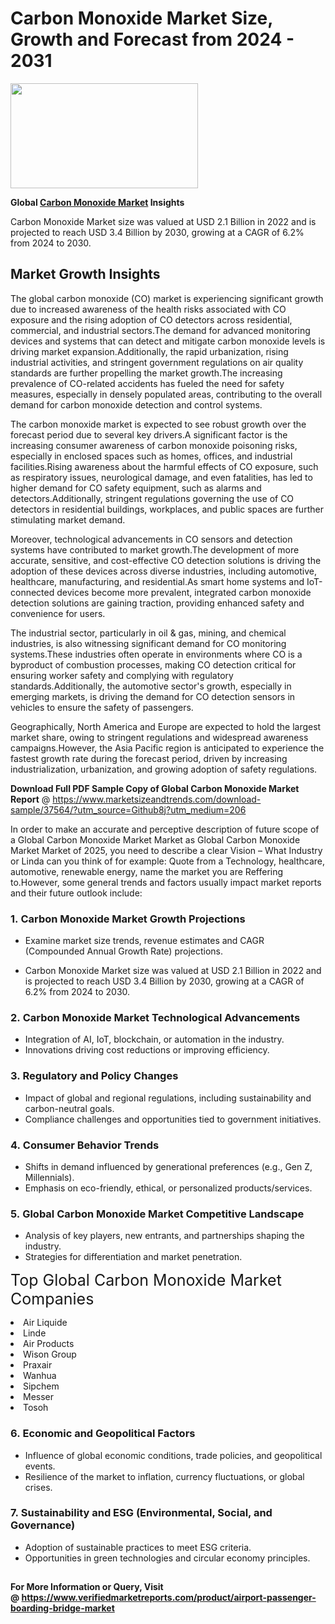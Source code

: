 <H1>Carbon Monoxide Market Size, Growth and Forecast from 2024 - 2031</H1><img class="aligncenter size-medium wp-image-584254" src="https://thirdeyenews.in/wp-content/uploads/2024/09/Global-Market-Research-300x168.jpeg" alt="" width="300" height="168" /><p><strong>Global&nbsp;<a href="https://www.marketsizeandtrends.com/download-sample/37564/?utm_source=Github8j?utm_medium=206">Carbon Monoxide Market</a> Insights</strong></p><p>Carbon Monoxide Market size was valued at USD 2.1 Billion in 2022 and is projected to reach USD 3.4 Billion by 2030, growing at a CAGR of 6.2% from 2024 to 2030.</p><p><h2>Market Growth Insights</h2> <p>The global carbon monoxide (CO) market is experiencing significant growth due to increased awareness of the health risks associated with CO exposure and the rising adoption of CO detectors across residential, commercial, and industrial sectors.The demand for advanced monitoring devices and systems that can detect and mitigate carbon monoxide levels is driving market expansion.Additionally, the rapid urbanization, rising industrial activities, and stringent government regulations on air quality standards are further propelling the market growth.The increasing prevalence of CO-related accidents has fueled the need for safety measures, especially in densely populated areas, contributing to the overall demand for carbon monoxide detection and control systems.</p> <p>The carbon monoxide market is expected to see robust growth over the forecast period due to several key drivers.A significant factor is the increasing consumer awareness of carbon monoxide poisoning risks, especially in enclosed spaces such as homes, offices, and industrial facilities.Rising awareness about the harmful effects of CO exposure, such as respiratory issues, neurological damage, and even fatalities, has led to higher demand for CO safety equipment, such as alarms and detectors.Additionally, stringent regulations governing the use of CO detectors in residential buildings, workplaces, and public spaces are further stimulating market demand.</p> <p>Moreover, technological advancements in CO sensors and detection systems have contributed to market growth.The development of more accurate, sensitive, and cost-effective CO detection solutions is driving the adoption of these devices across diverse industries, including automotive, healthcare, manufacturing, and residential.As smart home systems and IoT-connected devices become more prevalent, integrated carbon monoxide detection solutions are gaining traction, providing enhanced safety and convenience for users.</p> <p>The industrial sector, particularly in oil & gas, mining, and chemical industries, is also witnessing significant demand for CO monitoring systems.These industries often operate in environments where CO is a byproduct of combustion processes, making CO detection critical for ensuring worker safety and complying with regulatory standards.Additionally, the automotive sector's growth, especially in emerging markets, is driving the demand for CO detection sensors in vehicles to ensure the safety of passengers.</p> <p>Geographically, North America and Europe are expected to hold the largest market share, owing to stringent regulations and widespread awareness campaigns.However, the Asia Pacific region is anticipated to experience the fastest growth rate during the forecast period, driven by increasing industrialization, urbanization, and growing adoption of safety regulations.</p> <p><span class=""><strong>Download Full PDF Sample Copy of Global Carbon Monoxide Market Report</strong> @ <a href="https://www.marketsizeandtrends.com/download-sample/37564/?utm_source=Github8j?utm_medium=206" target="_blank">https://www.marketsizeandtrends.com/download-sample/37564/?utm_source=Github8j?utm_medium=206</a></span></p><p>In order to make an accurate and perceptive description of future scope of a Global&nbsp;Carbon Monoxide Market Market as Global&nbsp;Carbon Monoxide Market Market of 2025, you need to describe a clear Vision &ndash; What Industry or Linda can you think of for example: Quote from a Technology, healthcare, automotive, renewable energy, name the market you are Reffering to.However, some general trends and factors usually impact market reports and their future outlook include:</p><h3>1.&nbsp;<strong>Carbon Monoxide Market Growth Projections</strong></h3><ul><li>Examine market size trends, revenue estimates and CAGR (Compounded Annual Growth Rate) projections.</li><li><p>Carbon Monoxide Market size was valued at USD 2.1 Billion in 2022 and is projected to reach USD 3.4 Billion by 2030, growing at a CAGR of 6.2% from 2024 to 2030.</p></li></ul><h3>2.&nbsp;<strong>Carbon Monoxide Market Technological Advancements</strong></h3><ul><li>Integration of AI, IoT, blockchain, or automation in the industry.</li><li>Innovations driving cost reductions or improving efficiency.</li></ul><h3>3.&nbsp;<strong>Regulatory and Policy Changes</strong></h3><ul><li>Impact of global and regional regulations, including sustainability and carbon-neutral goals.</li><li>Compliance challenges and opportunities tied to government initiatives.</li></ul><h3>4.&nbsp;<strong>Consumer Behavior Trends</strong></h3><ul><li>Shifts in demand influenced by generational preferences (e.g., Gen Z, Millennials).</li><li>Emphasis on eco-friendly, ethical, or personalized products/services.</li></ul><h3>5.&nbsp;<strong>Global Carbon Monoxide Market Competitive Landscape</strong></h3><ul><li>Analysis of key players, new entrants, and partnerships shaping the industry.</li><li>Strategies for differentiation and market penetration.</li></ul><p data-pm-slice="1 1 []"><span style="color: inherit; font-family: inherit; font-size: 25px;">Top Global Carbon Monoxide Market Companies</span></p><div class="" data-test-id=""><p><li>Air Liquide</li><li> Linde</li><li> Air Products</li><li> Wison Group</li><li> Praxair</li><li> Wanhua</li><li> Sipchem</li><li> Messer</li><li> Tosoh</li></p></div><h3>6.&nbsp;<strong>Economic and Geopolitical Factors</strong></h3><ul><li>Influence of global economic conditions, trade policies, and geopolitical events.</li><li>Resilience of the market to inflation, currency fluctuations, or global crises.</li></ul><h3>7.&nbsp;<strong>Sustainability and ESG (Environmental, Social, and Governance)</strong></h3><ul><li>Adoption of sustainable practices to meet ESG criteria.</li><li>Opportunities in green technologies and circular economy principles.</li></ul><h2><strong style="font-size: 14px;">For More Information or Query, Visit @&nbsp;</strong><a style="background-color: #ffffff; font-size: 14px;" href="https://www.marketsizeandtrends.com/report/carbon-monoxide-market/" target="_blank">https://www.verifiedmarketreports.com/product/airport-passenger-boarding-bridge-market</a></h2>